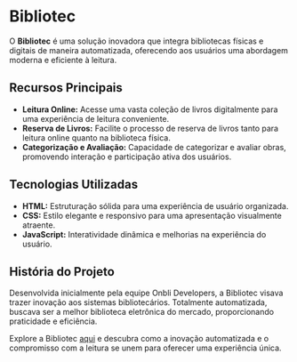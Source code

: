 # Bibliotec

O **Bibliotec** é uma solução inovadora que integra bibliotecas físicas e digitais de maneira automatizada, oferecendo aos usuários uma abordagem moderna e eficiente à leitura.

## Recursos Principais

- **Leitura Online:** Acesse uma vasta coleção de livros digitalmente para uma experiência de leitura conveniente.
- **Reserva de Livros:** Facilite o processo de reserva de livros tanto para leitura online quanto na biblioteca física.
- **Categorização e Avaliação:** Capacidade de categorizar e avaliar obras, promovendo interação e participação ativa dos usuários.

## Tecnologias Utilizadas

- **HTML:** Estruturação sólida para uma experiência de usuário organizada.
- **CSS:** Estilo elegante e responsivo para uma apresentação visualmente atraente.
- **JavaScript:** Interatividade dinâmica e melhorias na experiência do usuário.

## História do Projeto

Desenvolvida inicialmente pela equipe Onbli Developers, a Bibliotec visava trazer inovação aos sistemas bibliotecários. Totalmente automatizada, buscava ser a melhor biblioteca eletrônica do mercado, proporcionando praticidade e eficiência.

Explore a Bibliotec [aqui](https://bibliotecbeta.netlify.app) e descubra como a inovação automatizada e o compromisso com a leitura se unem para oferecer uma experiência única.
